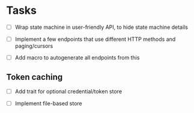 # Tasks

- [ ] Wrap state machine in user-friendly API, to hide state machine details
- [ ] Implement a few endpoints that use different HTTP methods and paging/cursors
- [ ] Add macro to autogenerate all endpoints from this


## Token caching
- [ ] Add trait for optional credential/token store
- [ ] Implement file-based store

